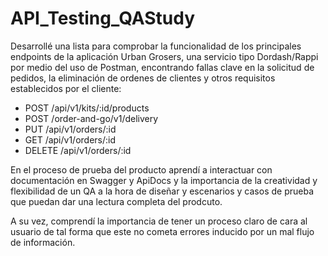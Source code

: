 # API_Testing_QAStudy

Desarrollé una lista para comprobar la funcionalidad de los principales endpoints de la aplicación Urban Grosers, una servicio tipo Dordash/Rappi por medio del uso de Postman, encontrando fallas clave en la solicitud de pedidos, la eliminación de ordenes de clientes y otros requisitos establecidos por el cliente:

* POST /api/v1/kits/:id/products
* POST /order-and-go/v1/delivery
* PUT  /api/v1/orders/:id
* GET /api/v1/orders/:id
* DELETE /api/v1/orders/:id

En el proceso de prueba del producto aprendí a interactuar con documentación en Swagger y ApiDocs y la importancia de la creatividad y flexibilidad de un QA a la hora de diseñar y escenarios y casos de prueba que puedan dar una lectura completa del prodcuto.

A su vez, comprendí la importancia de tener un proceso claro de cara al usuario de tal forma que este no cometa errores inducido por un mal flujo de información.
